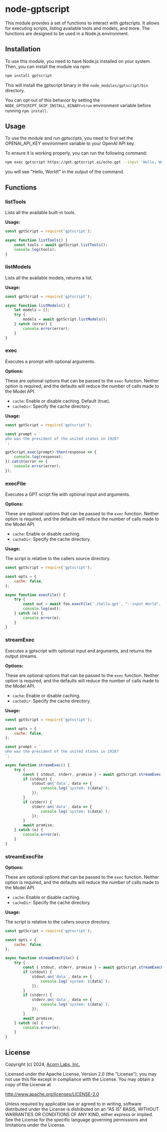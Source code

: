 # node-gptscript

This module provides a set of functions to interact with gptscripts. It allows for executing scripts, listing available tools and models, and more. The functions are designed to be used in a Node.js environment.

## Installation

To use this module, you need to have Node.js installed on your system. Then, you can install the module via npm:

```bash
npm install gptscript
```

This will install the gptscript binary in the `node_modules/gptscript/bin` directory.

You can opt out of this behavior by setting the `NODE_GPTSCRIPT_SKIP_INSTALL_BINARY=true` environment variable before running `npm install`.

## Usage

To use the module and run gptscripts, you need to first set the OPENAI_API_KEY environment variable to your OpenAI API key.

To ensure it is working properly, you can run the following command:

```bash
npm exec gptscript https://get.gptscript.ai/echo.gpt --input 'Hello, World!'
```

you will see "Hello, World!" in the output of the command.

## Functions

### listTools

Lists all the available built-in tools.

**Usage:**

```javascript
const gptScript = require('gptscript');

async function listTools() {
    const tools = await gptScript.listTools();
    console.log(tools);
}
```

### listModels

Lists all the available models, returns a list.

**Usage:**

```javascript
const gptScript = require('gptscript');

async function listModels() {
    let models = [];
    try {
        models = await gptScript.listModels();
    } catch (error) {
        console.error(error);
    }
}
```

### exec

Executes a prompt with optional arguments.

**Options:**

These are optional options that can be passed to the `exec` function.
Neither option is required, and the defaults will reduce the number of calls made to the Model API.

- `cache`: Enable or disable caching. Default (true).
- `cacheDir`: Specify the cache directory.

**Usage:**

```javascript
const gptScript = require('gptscript');

const prompt = `
who was the president of the united states in 1928?
`;

gptScript.exec(prompt).then(response => {
    console.log(response);
}).catch(error => {
    console.error(error);
});
```

### execFile

Executes a GPT script file with optional input and arguments.

**Options:**

These are optional options that can be passed to the `exec` function.
Neither option is required, and the defaults will reduce the number of calls made to the Model API.

- `cache`: Enable or disable caching.
- `cacheDir`: Specify the cache directory.

**Usage:**

The script is relative to the callers source directory.

```javascript
const gptScript = require('gptscript');

const opts = {
    cache: false,
};

async function execFile() {
    try {
        const out = await foo.execFile('./hello.gpt', "--input World", opts);
        console.log(out);
    } catch (e) {
        console.error(e);
    }
}
```

### streamExec

Executes a gptscript with optional input and arguments, and returns the output streams.

**Options:**

These are optional options that can be passed to the `exec` function.
Neither option is required, and the defaults will reduce the number of calls made to the Model API.

- `cache`: Enable or disable caching.
- `cacheDir`: Specify the cache directory.

**Usage:**

```javascript
const gptScript = require('gptscript');

const opts = {
    cache: false,
};

const prompt = `
who was the president of the united states in 1928?
`;

async function streamExec() {
    try {
        const { stdout, stderr, promise } = await gptScript.streamExec(prompt, opts);
        if (stdout) {
            stdout.on('data', data => {
                console.log(`system: ${data}`);
            });
        }
        if (stderr) {
            stderr.on('data', data => {
                console.log(`system: ${data}`);
            });
        }
        await promise;
    } catch (e) {
        console.error(e);
    }
}
```

### streamExecFile

**Options:**

These are optional options that can be passed to the `exec` function.
Neither option is required, and the defaults will reduce the number of calls made to the Model API.

- `cache`: Enable or disable caching.
- `cacheDir`: Specify the cache directory.

**Usage:**

The script is relative to the callers source directory.

```javascript
const gptScript = require('gptscript');

const opts = {
    cache: false,
};

async function streamExecFile() {
    try {
        const { stdout, stderr, promise } = await gptScript.streamExecFile('./test.gpt', "--testin how high is that there mouse?", opts);
        if (stdout) {
            stdout.on('data', data => {
                console.log(`system: ${data}`);
            });
        }
        if (stderr) {
            stderr.on('data', data => {
                console.log(`system: ${data}`);
            });
        }
        await promise;
    } catch (e) {
        console.error(e);
    }
}
```

## License

Copyright (c) 2024, [Acorn Labs, Inc.](https://www.acorn.io)

Licensed under the Apache License, Version 2.0 (the "License"); you may not use this file except in compliance with the License. You may obtain a copy of the License at

<http://www.apache.org/licenses/LICENSE-2.0>

Unless required by applicable law or agreed to in writing, software distributed under the License is distributed on an "AS IS" BASIS, WITHOUT WARRANTIES OR CONDITIONS OF ANY KIND, either express or implied. See the License for the specific language governing permissions and limitations under the License.
